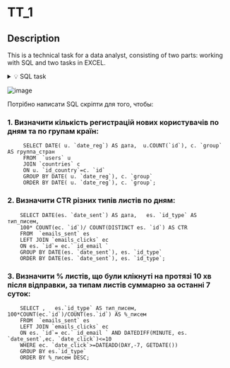 # TT_1

## Description
This is a technical task for a data analyst, consisting of two parts: working with SQL and two tasks in EXCEL.

<details>
         
  <summary>💡 SQL task </summary>
- 1. Number of new user registrations by day by country groups

- 2. CTR of different types of emails by day
     
- 3. % of emails clicked within 10 minutes after sending, by types of emails in total for the last 7 days
</details>

![image](https://github.com/user-attachments/assets/3f15336e-42c8-46e6-bab3-0ea2173a05e9)

Потрібно написати SQL скріпти для того, чтобы:
###  1. Визначити кількість регистрацій нових користувачів  по дням та по групам країн:
         SELECT DATE( u. `date_reg`) AS дата,  u.COUNT(`id`), c. `group` AS группа_стран
         FROM  `users` u 
         JOIN `countries` c
         ON u. `id_country`=c. `id`
         GROUP BY DATE( u. `date_reg`), c. `group`
         ORDER BY DATE( u. `date_reg`), c. `group`;

###  2. Визначити CTR різних типів листів по дням:
        SELECT DATE(es. `date_sent`) AS дата,   es. `id_type` AS тип_писем, 
        100* COUNT(ec. `id`)/ COUNT(DISTINCT es. `id`) AS CTR
        FROM  `emails_sent` es
        LEFT JOIN `emails_clicks` ec
        ON es. `id`= ec.` id_email `
        GROUP BY DATE(es. `date_sent`), es. `id_type`
        ORDER BY DATE(es. `date_sent`), es. `id_type`;

###  3. Визначити % листів, що були клікнуті на протязі 10 хв після відправки, за типам листів суммарно за останні 7 суток:
        SELECT ,   es.`id_type` AS тип_писем,  100*COUNT(ec.`id`)/COUNT(es.`id`) AS %_писем
        FROM  `emails_sent` es
        LEFT JOIN `emails_clicks` ec
        ON es. `id`= ec.` id_email ` AND DATEDIFF(MINUTE, es. `date_sent`,ec. `date_click`)<=10
        WHERE ec. `date_click`>=DATEADD(DAY,-7, GETDATE())
        GROUP BY es.`id_type`
        ORDER BY %_писем DESC;



